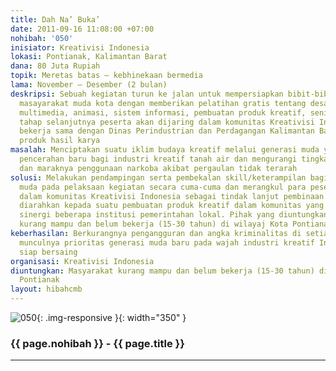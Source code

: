 ```yaml
---
title: Dah Na’ Buka’
date: 2011-09-16 11:08:00 +07:00
nohibah: '050'
inisiator: Kreativisi Indonesia
lokasi: Pontianak, Kalimantan Barat
dana: 80 Juta Rupiah
topik: Meretas batas – kebhinekaan bermedia
lama: November – Desember (2 bulan)
deskripsi: Sebuah kegiatan turun ke jalan untuk mempersiapkan bibit-bibit potensial
  masayarakat muda kota dengan memberikan pelatihan gratis tentang desain grafis,
  multimedia, animasi, sistem informasi, pembuatan produk kreatif, seni, dll. Pada
  tahap selanjutnya peserta akan dijaring dalam komunitas Kreativisi Indonesia yang
  bekerja sama dengan Dinas Perindustrian dan Perdagangan Kalimantan Barat untuk memasarkan
  produk hasil karya
masalah: Menciptakan suatu iklim budaya kreatif melalui generasi muda yang akan membawa
  pencerahan baru bagi industri kreatif tanah air dan mengurangi tingkat pengangguran
  dan maraknya penggunaan narkoba akibat pergaulan tidak terarah
solusi: Melakukan pendampingan serta pembekalan skill/keterampilan bagi masyarakat
  muda pada pelaksaan kegiatan secara cuma-cuma dan merangkul para peserta untuk tergabung
  dalam komunitas Kreativisi Indonesia sebagai tindak lanjut pembinaan positif untuk
  diarahkan kepada suatu pembuatan produk kreatif dalam komunitas yang didukung oleh
  sinergi beberapa institusi pemerintahan lokal. Pihak yang diuntungkan adalah masyarakat
  kurang mampu dan belum bekerja (15-30 tahun) di wilayaj Kota Pontianak
keberhasilan: Berkurangnya pengangguran dan angka kriminalitas di setiap daerah dan
  munculnya prioritas generasi muda baru pada wajah industri kreatif Indonesia yang
  siap bersaing
organisasi: Kreativisi Indonesia
diuntungkan: Masyarakat kurang mampu dan belum bekerja (15-30 tahun) di wilayaj Kota
  Pontianak
layout: hibahcmb
---
```


![050](/static/img/hibahcmb/050.png){: .img-responsive }{: width="350" }

### {{ page.nohibah }} - {{ page.title }}

---
